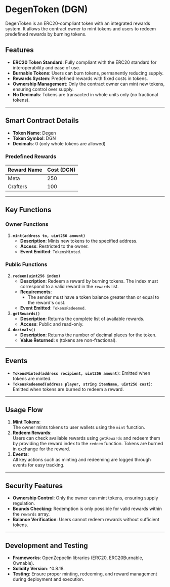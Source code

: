 # DegenToken (DGN)
DegenToken is an ERC20-compliant token with an integrated rewards system. It allows the contract owner to mint tokens and users to redeem predefined rewards by burning tokens.

## Features
- **ERC20 Token Standard**: Fully compliant with the ERC20 standard for interoperability and ease of use.
- **Burnable Tokens**: Users can burn tokens, permanently reducing supply.
- **Rewards System**: Predefined rewards with fixed costs in tokens.
- **Ownership Management**: Only the contract owner can mint new tokens, ensuring control over supply.
- **No Decimals**: Tokens are transacted in whole units only (no fractional tokens).
---
## Smart Contract Details
- **Token Name**: Degen  
- **Token Symbol**: DGN  
- **Decimals**: 0 (only whole tokens are allowed)  

### Predefined Rewards
| Reward Name | Cost (DGN) |
|-------------|------------|
| Meta        | 250        |
| Crafters    | 100        |

---
## Key Functions
### Owner Functions
1. **`mint(address to, uint256 amount)`**  
   - **Description**: Mints new tokens to the specified address.  
   - **Access**: Restricted to the owner.  
   - **Event Emitted**: `TokensMinted`.
### Public Functions
2. **`redeem(uint256 index)`**  
   - **Description**: Redeem a reward by burning tokens. The index must correspond to a valid reward in the `rewards` list.  
   - **Requirements**: 
     - The sender must have a token balance greater than or equal to the reward's cost.
   - **Event Emitted**: `TokensRedeemed`.
3. **`getRewards()`**  
   - **Description**: Returns the complete list of available rewards.  
   - **Access**: Public and read-only.
4. **`decimals()`**  
   - **Description**: Returns the number of decimal places for the token.  
   - **Value Returned**: `0` (tokens are non-fractional).
---
## Events
- **`TokensMinted(address recipient, uint256 amount)`**: Emitted when tokens are minted.  
- **`TokensRedeemed(address player, string itemName, uint256 cost)`**: Emitted when tokens are burned to redeem a reward.  
---
## Usage Flow
1. **Mint Tokens**:  
   The owner mints tokens to user wallets using the `mint` function.  
2. **Redeem Rewards**:  
   Users can check available rewards using `getRewards` and redeem them by providing the reward index to the `redeem` function. Tokens are burned in exchange for the reward.  
3. **Events**:  
   All key actions such as minting and redeeming are logged through events for easy tracking.
---
## Security Features
- **Ownership Control**: Only the owner can mint tokens, ensuring supply regulation.  
- **Bounds Checking**: Redemption is only possible for valid rewards within the `rewards` array.  
- **Balance Verification**: Users cannot redeem rewards without sufficient tokens.  
---
## Development and Testing
- **Frameworks**: OpenZeppelin libraries (ERC20, ERC20Burnable, Ownable).  
- **Solidity Version**: ^0.8.18.  
- **Testing**: Ensure proper minting, redeeming, and reward management during deployment and execution. 
